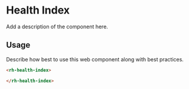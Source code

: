 # Health Index
Add a description of the component here.

## Usage
Describe how best to use this web component along with best practices.

```html
<rh-health-index>

</rh-health-index>
```

